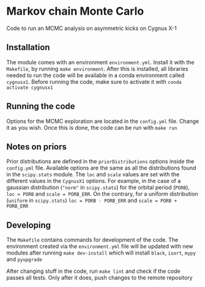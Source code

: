 Markov chain Monte Carlo
========================

Code to run an MCMC analysis on asymmetric kicks on Cygnus X-1

Installation
------------

The module comes with an environment `environment.yml`. Install it with the `Makefile`, by running
`make environment`. After this is installed, all libraries needed to run the code will be available
in a conda environment called `cygnusx1`. Before running the code, make sure to activate it with
`conda activate cygnusx1`

Running the code
----------------

Options for the MCMC exploration are located in the `config.yml` file. Change it as you wish. Once
this is done, the code can be run with `make run`

Notes on priors
---------------

Prior distributions are defined in the `priorDistributions` options inside the `config.yml` file.
Available options are the same as all the distributions found in the `scipy.stats` module. The
`loc` and `scale` values are set with the different values in the `CygnusX1` options. For example,
in the case of a gaussian distribution (`"norm"` in `scipy.stats`) for the orbital period (`PORB`),
`loc = PORB` and `scale = PORB_ERR`. On the contrary, for a uniform distribution (`uniform` in
`scipy.stats`) `loc = PORB - PORB_ERR` and `scale = PORB + PORB_ERR`

Developing
----------

The `Makefile` contains commands for development of the code. The environment created via the
`environment.yml` file will be updated with new modules after running `make dev-install` which
will install `black`, `isort`, `mypy` and `pyupgrade`

After changing stuff in the code, run `make lint` and check if the code passes all tests. Only
after it does, push changes to the remote repository

